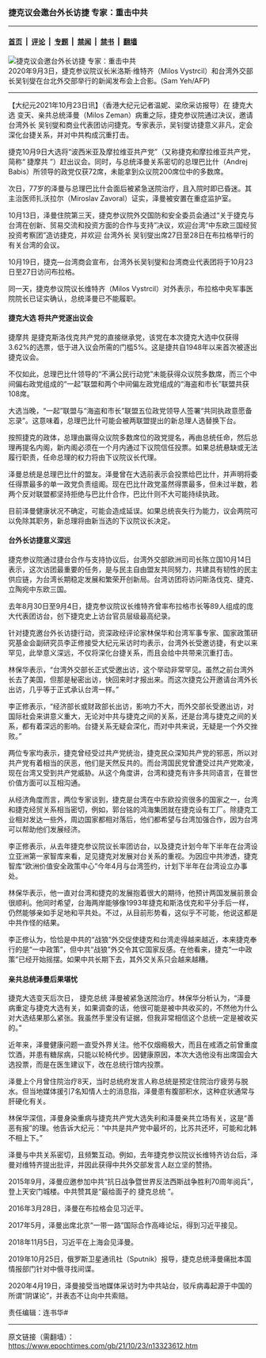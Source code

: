 ### 捷克议会邀台外长访捷 专家：重击中共

---

#### [首页](../../../..?n13323612) &nbsp;|&nbsp; [评论](../../../../../epoch-comment?n13323612) &nbsp;|&nbsp; [专题](../../../../../epoch-special?n13323612) &nbsp;|&nbsp; [禁闻](../../../../../epoch-news?n13323612) &nbsp;|&nbsp; [禁书](../../../../../books?n13323612) &nbsp;|&nbsp; [翻墙](https://github.com/gfw-breaker/nogfw/blob/master/README.md?n13323612)


<div><img alt="捷克议会邀台外长访捷 专家：重击中共" class="attachment-djy_600_400 size-djy_600_400 wp-post-image" src="https://i.epochtimes.com/assets/uploads/2021/10/id13323621-000_1WY2Q7-600x400.jpg"/>
<div class="caption">
 2020年9月3日，捷克参议院议长米洛斯‧维特齐（Milos Vystrcil）和台湾外交部长吴钊燮在台北外交部举行的新闻发布会上合影。(Sam Yeh/AFP)
</div></div><hr/><div class="post_content" id="artbody" itemprop="articleBody">
 <!-- article content begin -->
 <p>
  【大纪元2021年10月23日讯】（香港大纪元记者温妮、梁欣采访报导）在
  <ok href="https://www.epochtimes.com/gb/tag/%E6%8D%B7%E5%85%8B%E5%A4%A7%E9%80%89.html">
   捷克大选
  </ok>
  变天、亲共总统泽曼（Milos Zeman）病重之际，捷克参议院通过决议，邀请
  <ok href="https://www.epochtimes.com/gb/tag/%E5%8F%B0%E6%B9%BE%E5%A4%96%E9%95%BF.html">
   台湾外长
  </ok>
  吴钊燮和商业代表团访问捷克。专家表示，吴钊燮访捷意义非凡，定会深化台捷关系，并对中共构成沉重打击。
 </p>
 <p>
  捷克10月9日大选将“波西米亚及摩拉维亚共产党”（又称捷克和摩拉维亚共产党，简称“
  <ok href="https://www.epochtimes.com/gb/tag/%E6%8D%B7%E6%91%A9%E5%85%B1.html">
   捷摩共
  </ok>
  ”）赶出议会。同时，与总统泽曼关系密切的总理巴比什（Andrej Babis）所领导的政党仅获72席，未能拿到众议院200席位中的多数席。
 </p>
 <p>
  次日，77岁的泽曼与总理巴比什会面后被紧急送院治疗，且入院时即已昏迷。其主治医师扎沃拉尔（Miroslav Zavoral）证实，泽曼被安置在重症监护室。
 </p>
 <p>
  10月13日，泽曼住院第三天，捷克参议院外交国防和安全委员会通过“关于捷克与台湾在创新、贸易交流和投资方面的合作与支持”决议，欢迎台湾“中东欧三国经贸投资考察团”造访捷克，并欢迎
  <ok href="https://www.epochtimes.com/gb/tag/%E5%8F%B0%E6%B9%BE%E5%A4%96%E9%95%BF.html">
   台湾外长
  </ok>
  吴钊燮出席27日至28日在布拉格举行的有关台湾的会议。
 </p>
 <p>
  10月19日，捷克—台湾商会宣布，台湾外长吴钊燮和台湾商业代表团将于10月23日至27日访问布拉格。
 </p>
 <p>
  同一天，捷克参议院议长维特齐（Milos Vystrcil）对外表示，布拉格中央军事医院院长已证实确认，总统泽曼已不能履职。
 </p>
 <h4>
  <ok href="https://www.epochtimes.com/gb/tag/%E6%8D%B7%E5%85%8B%E5%A4%A7%E9%80%89.html">
   捷克大选
  </ok>
  将共产党逐出议会
 </h4>
 <p>
  <ok href="https://www.epochtimes.com/gb/tag/%E6%8D%B7%E6%91%A9%E5%85%B1.html">
   捷摩共
  </ok>
  是捷克斯洛伐克共产党的直接继承党，该党在本次捷克大选中仅获得3.62%的选票，低于进入议会所需的门槛5%。这是捷共自1948年以来首次被逐出捷克议会。
 </p>
 <p>
  不仅如此，总理巴比什领导的“不满公民行动党”未能获得众议院多数席，而三个中间偏右政党组成的“一起”联盟和两个中间偏左政党组成的“海盗和市长”联盟共获108席。
 </p>
 <p>
  大选当晚，“一起”联盟与“海盗和市长”联盟五位政党领导人签署“共同执政意愿备忘录”。这意味着，总理巴比什可能会被两联盟提出的新总理人选替换下台。
 </p>
 <p>
  按照捷克的政体，总理由赢得众议院多数席位的政党提名，再由总统任命，然后总理再提名内阁，新内阁必须在一个月内通过下议院信任投票。如果总统悬缺或无法履行职责，任命总理的权力将由下议院议长代理。
 </p>
 <p>
  泽曼总统是总理巴比什的盟友。泽曼曾在大选前表示会投票给巴比什，并声明将委任得票最多的单一政党负责组阁。现在巴比什政党虽然得票最多，但未过半数，若两个反对联盟都坚持拒绝与巴比什合作，巴比什则不大可能持续执政。
 </p>
 <p>
  目前泽曼健康状况不确定，可能会造成延误。如果总统丧失行为能力，议会两院可以免除其职务，新总理将由新当选的下议院议长决定。
 </p>
 <h4>
  台外长访捷意义深远
 </h4>
 <p>
  捷克参议院通过捷台合作与支持协议后，台湾外交部欧洲司司长陈立国10月14日表示，这次访团最重要的任务，是与民主自由盟友共同努力，共建具有韧性的民主供应链，为台湾长期稳定发展和繁荣开创新局。台湾访团将访问斯洛伐克、捷克、立陶宛中东欧三国。
 </p>
 <p>
  去年8月30日至9月4日，捷克参议院议长维特齐曾率布拉格市长等89人组成的庞大代表团访台，创下捷克史上访台官员层级最高纪录。
 </p>
 <p>
  针对捷克邀台外长访捷行动，资深政经评论家林保华和台湾军事专家、国家政策研究基金会副研究员李正修接受大纪元采访时均表示，台湾外长受邀访捷，有史以来罕见，此举意义深远，不仅将深化台捷关系，而且会给中共带来沉重打击。
 </p>
 <p>
  林保华表示，“台湾外交部长正式受邀出访，这个举动非常罕见。虽然之前台湾外长去了美国，但那是秘密出访，快回来时才报出来。而这次捷克公开邀请台湾外长出访，几乎等于正式承认台湾一样。”
 </p>
 <p>
  李正修表示，“经济部长或财政部长出访，影响力不大，而外交部长受邀出访，对国际社会来讲意义重大，无论对中共与捷克之间的关系，还是台湾与捷克之间的关系，都有着深远的影响。台捷关系无疑会深化，而对中共来说，无疑是一个外交挫败。”
 </p>
 <p>
  两位专家均表示，捷克曾经受过共产党统治，捷克民众深知共产党的邪恶，所以对共产党有着相当的厌恶，他们是天然反共的。而台湾国民党曾遭受过共产党欺凌，现在台湾又受到共产党威胁。从这个角度讲，台湾和捷克有许多共同语言，在普世价值方面可以互相沟通。
 </p>
 <p>
  从经济角度而言，两位专家谈到，捷克是台湾在中东欧投资很多的国家之一，台湾和捷克经贸关系相当密切，例如，郭台铭的鸿海集团就在捷克设有工厂。除捷克工业相对发达一些外，周边国家都相对落后，他们都希望与台湾加强合作，因为台湾可以帮助他们发展经济。
 </p>
 <p>
  李正修表示，从去年捷克参议院议长率团访台，以及捷克计划今年下半年在台湾设立亚洲第一家智库来看，足见捷克对发展对台关系的重视。为因应中共渗透，捷克智库“欧洲价值安全政策中心”今年4月与台湾签约，计划下半年在台湾设立办事处。
 </p>
 <p>
  林保华表示，他一直对台湾和捷克的发展抱着很大的期待，他预计两国发展前景会很顺利。他同时希望，台海两岸能够像1993年捷克和斯洛伐克和平分手后一样，仍然能够亲如手足地和平共处。不过，从目前形势看，这似乎不可能，他说这都是中共作怪的结果。
 </p>
 <p>
  李正修认为，恰恰是中共的“战狼”外交促使捷克和台湾走得越来越近，本来捷克奉行的是“一中政策”，但中共“战狼”外交令其它国家反感。在他看来，捷克“一中政策”已经开始摇摆。如果中共长期下去，其外交关系只会越来越糟。
 </p>
 <h4>
  亲共总统泽曼后果堪忧
 </h4>
 <p>
  捷克大选变天后次日，
  <ok href="https://www.epochtimes.com/gb/tag/%E6%8D%B7%E5%85%8B%E6%80%BB%E7%BB%9F.html">
   捷克总统
  </ok>
  泽曼被紧急送院治疗。林保华分析认为，“泽曼病重定与捷克大选有关，如果调查的话，他很可能是被中共收买的，不然他为什么对大选结果那么紧张。我虽然手里没有证据，但我非常相信这个总统一定是被收买的。”
 </p>
 <p>
  近年来，泽曼健康问题一直受外界关注。他不仅烟瘾极大，而且在戒酒之前曾重度饮酒，并患有糖尿病，只能以轮椅代步。因健康原因，本次大选他没有出席国会大选投票，而是在医生建议下，改在总统行馆内投票。
 </p>
 <p>
  泽曼上个月曾住院治疗8天，当时总统府发言人称总统是预定住院治疗疲劳与脱水。但当地媒体援引7名知情人士的消息指，泽曼患有腹部积水，这种症状通常与肝硬化有关。
 </p>
 <p>
  林保华深信，泽曼身染重病与捷克共产党大选失利和泽曼亲共立场有关，这是“善恶有报”的理。他告诉大纪元：“中共是共产党中最坏的，比苏共还坏，可能和北韩不相上下。”
 </p>
 <p>
  泽曼与中共关系密切，且频繁互动。例如，去年捷克参议院议长维特齐访台后，泽曼对维特齐提出批评，并因此获得中共外交部发言人赵立坚的赞扬。
 </p>
 <p>
  2015年9月，泽曼应邀参加中共“抗日战争暨世界反法西斯战争胜利70周年阅兵”，登上天安门城楼。中共赞其是“最给面子的
  <ok href="https://www.epochtimes.com/gb/tag/%E6%8D%B7%E5%85%8B%E6%80%BB%E7%BB%9F.html">
   捷克总统
  </ok>
  ”。
 </p>
 <p>
  2016年3月28日，泽曼在布拉格会见习近平。
 </p>
 <p>
  2017年5月，泽曼出席北京“一带一路”国际合作高峰论坛，得到习近平接见。
 </p>
 <p>
  2018年11月5日，习近平在上海会见泽曼。
 </p>
 <p>
  2019年10月25日，俄罗斯卫星通讯社（Sputnik）报导，捷克总统泽曼痛批本国情报部门针对中俄寻找间谍。
 </p>
 <p>
  2020年4月19日，泽曼接受当地媒体采访时为中共站台，驳斥病毒起源于中国的所谓“阴谋论”，并表态不让向中共索赔。
 </p>
 <p>
  责任编辑：连书华#
 </p>
 <!-- article content end -->
 <div id="below_article_ad">
 </div>
</div>


---

原文链接（需翻墙）：https://www.epochtimes.com/gb/21/10/23/n13323612.htm